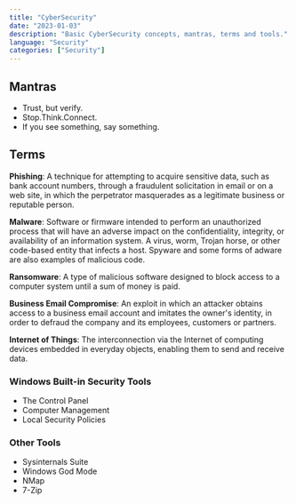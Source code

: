 ```yaml
---
title: "CyberSecurity"
date: "2023-01-03"
description: "Basic CyberSecurity concepts, mantras, terms and tools."
language: "Security"
categories: ["Security"]
---
```


## Mantras

- Trust, but verify.
- Stop.Think.Connect.
- If you see something, say something.

## Terms

**Phishing**: A technique for attempting to acquire sensitive data, such as bank account numbers, through a fraudulent solicitation in email or on a web site, in which the perpetrator masquerades as a legitimate business or reputable person.

**Malware**: Software or firmware intended to perform an unauthorized process that will have an adverse impact on the confidentiality, integrity, or availability of an information system. A virus, worm, Trojan horse, or other code-based entity that infects a host. Spyware and some forms of adware are also examples of malicious code.

**Ransomware**: A type of malicious software designed to block access to a computer system until a sum of money is paid.

**Business Email Compromise**: An exploit in which an attacker obtains access to a business email account and imitates the owner's identity, in order to defraud the company and its employees, customers or partners.

**Internet of Things**: The interconnection via the Internet of computing devices embedded in everyday objects, enabling them to send and receive data.

### Windows Built-in Security Tools

- The Control Panel
- Computer Management
- Local Security Policies

### Other Tools

- Sysinternals Suite
- Windows God Mode
- NMap
- 7-Zip

